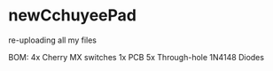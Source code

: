 # newCchuyeePad

re-uploading all my files

BOM:
4x Cherry MX switches
1x PCB
5x Through-hole 1N4148 Diodes
